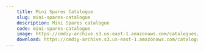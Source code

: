 ```yaml
---
    title: Mini Spares Catalogue
    slug: mini-spares-catalogue
    description: Mini Spares catalogue
    code: mini-spares-catalogue
    image: https://cmdiy-archive.s3.us-east-1.amazonaws.com/catalogues/images/mini-spares-catalogue.jpeg
    download: https://cmdiy-archive.s3.us-east-1.amazonaws.com/catalogues/documents/mini-spares-catalogue.pdf
---
```

<!-- Content of the page -->

##
